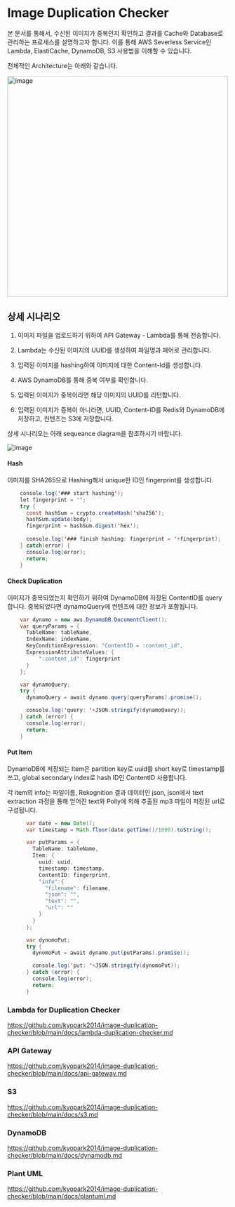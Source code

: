 # Image Duplication Checker

본 문서를 통해서, 수신된 이미지가 중복인지 확인하고 결과를 Cache와 Database로 관리하는 프로세스를 설명하고자 합니다. 이를 통해 AWS Severless Service인 Lambda, ElastiCache, DynamoDB, S3 사용법을 이해할 수 있습니다. 

전체적인 Architecture는 아래와 같습니다. 

<!-- <img width="598" alt="image" src="https://user-images.githubusercontent.com/52392004/156489406-0f3fbf15-9183-4a2b-a73f-badbb609414f.png"> -->

<img width="503" alt="image" src="https://user-images.githubusercontent.com/52392004/156871322-6db2822c-1b21-4094-8c1d-1d584f7d0ae7.png">

## 상세 시나리오

1) 이미지 파일을 업로드하기 위하여 API Gateway - Lambda를 통해 전송합니다. 

2) Lambda는 수신된 이미지의 UUID를 생성하여 파일명과 페어로 관리합니다. 

3) 입력된 이미지를 hashing하여 이미지에 대한 Content-Id를 생성합니다. 

<!-- 4) AWS Redis를 통해 중복 여부를 Cache에서 먼저 확인하고, 없다면 AWS DynamoDB에서도 추가적으로 조회를 합니다. -->
4) AWS DynamoDB를 통해 중복 여부를 확인합니다.

5) 입력된 이미지가 중복이라면 해당 이미지의 UUID를 리턴합니다.

6) 입력된 이미지가 증복이 아니라면, UUID, Content-ID를 Redis와 DynamoDB에 저장하고, 컨텐츠는 S3에 저장합니다. 

상세 시나리오는 아래 sequeance diagram을 참조하시기 바랍니다. 

<!-- ![image](https://user-images.githubusercontent.com/52392004/156688110-02d91ee1-77e8-40df-b25c-46925f53eaf6.png) -->

![image](https://user-images.githubusercontent.com/52392004/156871212-7c8afc29-65ec-49ff-bc39-2802a1d903ef.png)



#### Hash 

이미지를 SHA265으로 Hashing해서 unique한 ID인 fingerprint를 생성합니다. 

```java
    console.log('### start hashing');
    let fingerprint = "";
    try {
      const hashSum = crypto.createHash('sha256');    
      hashSum.update(body);      
      fingerprint = hashSum.digest('hex');
      
      console.log('### finish hashing: fingerprint = '+fingerprint);
    } catch(error) {
      console.log(error);
      return;
    }
````

#### Check Duplication

이미지가 중복되었는지 확인하기 위하여 DynamoDB에 저장된 ContentID를 query 합니다. 중복되었다면 dynamoQuery에 컨텐츠에 대한 정보가 포함됩니다. 

```java
    var dynamo = new aws.DynamoDB.DocumentClient();
    var queryParams = {
      TableName: tableName,
      IndexName: indexName,    
      KeyConditionExpression: "ContentID = :content_id",
      ExpressionAttributeValues: {
          ":content_id": fingerprint
      }
    };

    var dynamoQuery; 
    try {
      dynamoQuery = await dynamo.query(queryParams).promise();

      console.log('query: '+JSON.stringify(dynamoQuery));
    } catch (error) {
      console.log(error);
      return;
    } 
```    


#### Put Item

DynamoDB에 저장되는 Item은 partition key로 uuid를 short key로 timestamp를 쓰고, global secondary index로 hash ID인 ContentID 사용합니다.

각 item의 info는 파일이름, Rekognition 결과 데이터인 json, json에서 text extraction 과정을 통해 얻어진 text와 Polly에 의해 추출된 mp3 파일이 저장된 url로 구성됩니다. 

```java
      var date = new Date();        
      var timestamp = Math.floor(date.getTime()/1000).toString();

      var putParams = {
        TableName: tableName,
        Item: {
          uuid: uuid,
          timestamp: timestamp,
          ContentID: fingerprint,
          "info":{
            "filename": filename,
            "json": "",
            "text": "",
            "url": ""
          }
        } 
      };

      var dynomoPut; 
      try {
        dynomoPut = await dynamo.put(putParams).promise();

        console.log('put: '+JSON.stringify(dynomoPut));
      } catch (error) {
        console.log(error);
        return;
      } 
```

### Lambda for Duplication Checker

https://github.com/kyopark2014/image-duplication-checker/blob/main/docs/lambda-duplication-checker.md

### API Gateway

https://github.com/kyopark2014/image-duplication-checker/blob/main/docs/api-gateway.md

### S3

https://github.com/kyopark2014/image-duplication-checker/blob/main/docs/s3.md

### DynamoDB

https://github.com/kyopark2014/image-duplication-checker/blob/main/docs/dynamodb.md

### Plant UML
https://github.com/kyopark2014/image-duplication-checker/blob/main/docs/plantuml.md
